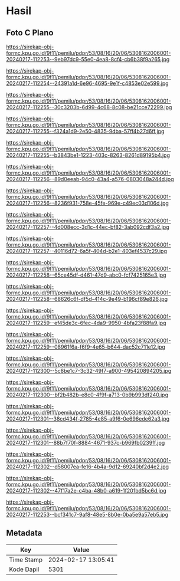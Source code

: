 # Hasil

## Foto C Plano

https://sirekap-obj-formc.kpu.go.id/9f11/pemilu/pdpr/53/08/16/20/06/5308162006001-20240217-112253--9eb97dc9-55e0-4ea8-8cf4-cb6b38f9a265.jpg

https://sirekap-obj-formc.kpu.go.id/9f11/pemilu/pdpr/53/08/16/20/06/5308162006001-20240217-112254--24391a1d-6e96-4695-9e1f-c4853e02e599.jpg

https://sirekap-obj-formc.kpu.go.id/9f11/pemilu/pdpr/53/08/16/20/06/5308162006001-20240217-112255--30c3203b-6d99-4c68-8c08-be21cce72299.jpg

https://sirekap-obj-formc.kpu.go.id/9f11/pemilu/pdpr/53/08/16/20/06/5308162006001-20240217-112255--f324a1d9-2e50-4835-9dba-57ff4b27d6ff.jpg

https://sirekap-obj-formc.kpu.go.id/9f11/pemilu/pdpr/53/08/16/20/06/5308162006001-20240217-112255--b3843be1-1223-403c-8263-8261d89195b4.jpg

https://sirekap-obj-formc.kpu.go.id/9f11/pemilu/pdpr/53/08/16/20/06/5308162006001-20240217-112256--89d0eeab-94c0-43a4-a576-0803048a244d.jpg

https://sirekap-obj-formc.kpu.go.id/9f11/pemilu/pdpr/53/08/16/20/06/5308162006001-20240217-112256--8236f931-758e-45fe-969e-c49ec03d106d.jpg

https://sirekap-obj-formc.kpu.go.id/9f11/pemilu/pdpr/53/08/16/20/06/5308162006001-20240217-112257--4d008ecc-3d1c-44ec-bf82-3ab092cdf3a2.jpg

https://sirekap-obj-formc.kpu.go.id/9f11/pemilu/pdpr/53/08/16/20/06/5308162006001-20240217-112257--40116d72-6a5f-404d-b2e1-403ef4537c29.jpg

https://sirekap-obj-formc.kpu.go.id/9f11/pemilu/pdpr/53/08/16/20/06/5308162006001-20240217-112258--65ce45df-d461-47d9-abc0-fcf7425165e3.jpg

https://sirekap-obj-formc.kpu.go.id/9f11/pemilu/pdpr/53/08/16/20/06/5308162006001-20240217-112258--68626c6f-df5d-414c-9e49-b196cf89e826.jpg

https://sirekap-obj-formc.kpu.go.id/9f11/pemilu/pdpr/53/08/16/20/06/5308162006001-20240217-112259--ef45de3c-6fec-4da9-9950-4bfa23f88fa9.jpg

https://sirekap-obj-formc.kpu.go.id/9f11/pemilu/pdpr/53/08/16/20/06/5308162006001-20240217-112259--08961f6a-f6f9-4e65-b644-dac52c711e12.jpg

https://sirekap-obj-formc.kpu.go.id/9f11/pemilu/pdpr/53/08/16/20/06/5308162006001-20240217-112300--5c8be1c7-3c32-49f7-a900-495420894205.jpg

https://sirekap-obj-formc.kpu.go.id/9f11/pemilu/pdpr/53/08/16/20/06/5308162006001-20240217-112300--bf2b482b-e8c0-4f9f-a713-0b9b993df240.jpg

https://sirekap-obj-formc.kpu.go.id/9f11/pemilu/pdpr/53/08/16/20/06/5308162006001-20240217-112301--38cd434f-2785-4e85-a9f6-0e696ede62a3.jpg

https://sirekap-obj-formc.kpu.go.id/9f11/pemilu/pdpr/53/08/16/20/06/5308162006001-20240217-112301--88b7f70f-8884-4671-937c-b969fb0239ff.jpg

https://sirekap-obj-formc.kpu.go.id/9f11/pemilu/pdpr/53/08/16/20/06/5308162006001-20240217-112302--d58007ea-fe16-4b4a-9d12-69240bf2d4e2.jpg

https://sirekap-obj-formc.kpu.go.id/9f11/pemilu/pdpr/53/08/16/20/06/5308162006001-20240217-112302--47f17a2e-c4ba-48b0-a619-1f201bd5bc6d.jpg

https://sirekap-obj-formc.kpu.go.id/9f11/pemilu/pdpr/53/08/16/20/06/5308162006001-20240217-112253--bcf341c7-9af8-48e5-8b0e-0ba5e9a57eb5.jpg


## Metadata

| Key        | Value               |
| ---------- | ------------------- |
| Time Stamp | 2024-02-17 13:05:41 |
| Kode Dapil | 5301                |



